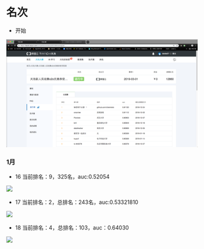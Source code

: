 # 名次

- 开始

![](img/开始.png)

### 1月

- 16  当前排名：9，325名，auc:0.52054

![](img/1.16晚.png)

- 17  当前排名：2，总排名：243名，auc:0.53321810

![](img/1.17晚.png)

- 18  当前排名：4，总排名：103，auc：0.64030

![](img/1.18晚.png)
